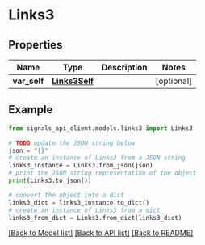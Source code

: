 # Links3


## Properties

Name | Type | Description | Notes
------------ | ------------- | ------------- | -------------
**var_self** | [**Links3Self**](Links3Self.md) |  | [optional] 

## Example

```python
from signals_api_client.models.links3 import Links3

# TODO update the JSON string below
json = "{}"
# create an instance of Links3 from a JSON string
links3_instance = Links3.from_json(json)
# print the JSON string representation of the object
print(Links3.to_json())

# convert the object into a dict
links3_dict = links3_instance.to_dict()
# create an instance of Links3 from a dict
links3_from_dict = Links3.from_dict(links3_dict)
```
[[Back to Model list]](../README.md#documentation-for-models) [[Back to API list]](../README.md#documentation-for-api-endpoints) [[Back to README]](../README.md)


